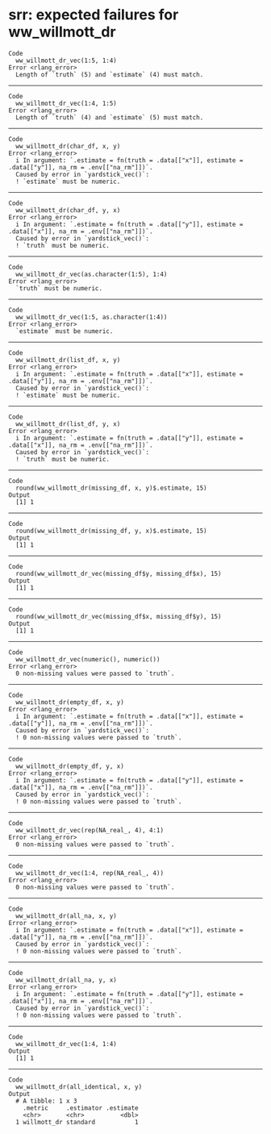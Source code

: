 # srr: expected failures for ww_willmott_dr

    Code
      ww_willmott_dr_vec(1:5, 1:4)
    Error <rlang_error>
      Length of `truth` (5) and `estimate` (4) must match.

---

    Code
      ww_willmott_dr_vec(1:4, 1:5)
    Error <rlang_error>
      Length of `truth` (4) and `estimate` (5) must match.

---

    Code
      ww_willmott_dr(char_df, x, y)
    Error <rlang_error>
      i In argument: `.estimate = fn(truth = .data[["x"]], estimate = .data[["y"]], na_rm = .env[["na_rm"]])`.
      Caused by error in `yardstick_vec()`:
      ! `estimate` must be numeric.

---

    Code
      ww_willmott_dr(char_df, y, x)
    Error <rlang_error>
      i In argument: `.estimate = fn(truth = .data[["y"]], estimate = .data[["x"]], na_rm = .env[["na_rm"]])`.
      Caused by error in `yardstick_vec()`:
      ! `truth` must be numeric.

---

    Code
      ww_willmott_dr_vec(as.character(1:5), 1:4)
    Error <rlang_error>
      `truth` must be numeric.

---

    Code
      ww_willmott_dr_vec(1:5, as.character(1:4))
    Error <rlang_error>
      `estimate` must be numeric.

---

    Code
      ww_willmott_dr(list_df, x, y)
    Error <rlang_error>
      i In argument: `.estimate = fn(truth = .data[["x"]], estimate = .data[["y"]], na_rm = .env[["na_rm"]])`.
      Caused by error in `yardstick_vec()`:
      ! `estimate` must be numeric.

---

    Code
      ww_willmott_dr(list_df, y, x)
    Error <rlang_error>
      i In argument: `.estimate = fn(truth = .data[["y"]], estimate = .data[["x"]], na_rm = .env[["na_rm"]])`.
      Caused by error in `yardstick_vec()`:
      ! `truth` must be numeric.

---

    Code
      round(ww_willmott_dr(missing_df, x, y)$.estimate, 15)
    Output
      [1] 1

---

    Code
      round(ww_willmott_dr(missing_df, y, x)$.estimate, 15)
    Output
      [1] 1

---

    Code
      round(ww_willmott_dr_vec(missing_df$y, missing_df$x), 15)
    Output
      [1] 1

---

    Code
      round(ww_willmott_dr_vec(missing_df$x, missing_df$y), 15)
    Output
      [1] 1

---

    Code
      ww_willmott_dr_vec(numeric(), numeric())
    Error <rlang_error>
      0 non-missing values were passed to `truth`.

---

    Code
      ww_willmott_dr(empty_df, x, y)
    Error <rlang_error>
      i In argument: `.estimate = fn(truth = .data[["x"]], estimate = .data[["y"]], na_rm = .env[["na_rm"]])`.
      Caused by error in `yardstick_vec()`:
      ! 0 non-missing values were passed to `truth`.

---

    Code
      ww_willmott_dr(empty_df, y, x)
    Error <rlang_error>
      i In argument: `.estimate = fn(truth = .data[["y"]], estimate = .data[["x"]], na_rm = .env[["na_rm"]])`.
      Caused by error in `yardstick_vec()`:
      ! 0 non-missing values were passed to `truth`.

---

    Code
      ww_willmott_dr_vec(rep(NA_real_, 4), 4:1)
    Error <rlang_error>
      0 non-missing values were passed to `truth`.

---

    Code
      ww_willmott_dr_vec(1:4, rep(NA_real_, 4))
    Error <rlang_error>
      0 non-missing values were passed to `truth`.

---

    Code
      ww_willmott_dr(all_na, x, y)
    Error <rlang_error>
      i In argument: `.estimate = fn(truth = .data[["x"]], estimate = .data[["y"]], na_rm = .env[["na_rm"]])`.
      Caused by error in `yardstick_vec()`:
      ! 0 non-missing values were passed to `truth`.

---

    Code
      ww_willmott_dr(all_na, y, x)
    Error <rlang_error>
      i In argument: `.estimate = fn(truth = .data[["y"]], estimate = .data[["x"]], na_rm = .env[["na_rm"]])`.
      Caused by error in `yardstick_vec()`:
      ! 0 non-missing values were passed to `truth`.

---

    Code
      ww_willmott_dr_vec(1:4, 1:4)
    Output
      [1] 1

---

    Code
      ww_willmott_dr(all_identical, x, y)
    Output
      # A tibble: 1 x 3
        .metric     .estimator .estimate
        <chr>       <chr>          <dbl>
      1 willmott_dr standard           1

